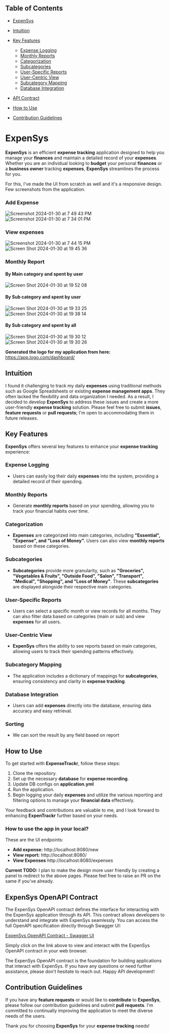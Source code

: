 ## Table of Contents
- [ExpenSys](#ExpenSys)
- [Intuition](#intuition)
- [Key Features](#key-features)
    - [Expense Logging](#expense-logging)
    - [Monthly Reports](#monthly-reports)
    - [Categorization](#categorization)
    - [Subcategories](#subcategories)
    - [User-Specific Reports](#user-specific-reports)
    - [User-Centric View](#user-centric-view)
    - [Subcategory Mapping](#subcategory-mapping)
    - [Database Integration](#database-integration)

- [API Contract](#expensys-openapi-contract)
- [How to Use](#how-to-use)
- [Contribution Guidelines](#contribution-guidelines)


# **ExpenSys**

**ExpenSys** is an efficient **expense tracking** application designed to help you manage your **finances** and maintain a detailed record of your **expenses**. Whether you are an individual looking to **budget** your personal **finances** or a **business owner** tracking **expenses**, **ExpenSys** streamlines the process for you.

For this, I've made the UI from scratch as well and it's a responsive design. Few screenshots from the application.
### **Add Expense**
![Screenshot 2024-01-30 at 7 49 43 PM](https://github.com/pradipmudi/expensys/assets/6489613/9d28d84b-eadc-4d49-868d-21578f8eed33)
![Screenshot 2024-01-30 at 7 34 01 PM](https://github.com/pradipmudi/expensys/assets/6489613/c7f56fc5-314a-4369-85e4-be69f8e89665)

### **View expenses**
![Screenshot 2024-01-30 at 7 44 15 PM](https://github.com/pradipmudi/expensys/assets/6489613/09a2ced6-0219-4727-b3be-a613d347fa0e)
![Screen Shot 2024-01-30 at 19 45 36](https://github.com/pradipmudi/expensys/assets/6489613/2f7ef909-50d7-41ad-be4b-77dabe43feb2)

### Monthly Report
#### **By Main category and spent by user**
![Screen Shot 2024-01-30 at 19 52 08](https://github.com/pradipmudi/expensys/assets/6489613/e5d0f9de-fa55-455a-9fcf-8eb4d337ca05)

#### **By Sub category and spent by user**
![Screen Shot 2024-01-30 at 19 33 25](https://github.com/pradipmudi/expensys/assets/6489613/d8e30e90-82fe-41bd-99ce-2da946a357b7)
![Screen Shot 2024-01-30 at 19 38 14](https://github.com/pradipmudi/expensys/assets/6489613/d6827927-375a-458d-a5fc-0ceb7b88e288)


#### **By Sub category and spent by all**
![Screen Shot 2024-01-30 at 19 30 12](https://github.com/pradipmudi/expensys/assets/6489613/2607f71a-ac61-474b-8c43-e7841979747e)
![Screen Shot 2024-01-30 at 19 30 26](https://github.com/pradipmudi/expensys/assets/6489613/21781599-a1aa-4382-8fe4-1bd88475d859)

**Generated the logo for my application from here:** https://app.logo.com/dashboard/

## Intuition
I found it challenging to track my daily **expenses** using traditional methods such as Google Spreadsheets or existing **expense management apps**. They often lacked the flexibility and data organization I needed. As a result, I decided to develop **ExpenSys** to address these issues and create a more user-friendly **expense tracking** solution. Please feel free to submit **issues**, **feature requests** or **pull requests**; I'm open to accommodating them in future releases.

## Key Features

**ExpenSys** offers several key features to enhance your **expense tracking** experience:

### **Expense Logging**
- Users can easily log their daily **expenses** into the system, providing a detailed record of their spending.

### **Monthly Reports**
- Generate **monthly reports** based on your spending, allowing you to track your financial habits over time.

### **Categorization**
- **Expenses** are categorized into main categories, including **"Essential", "Expense", and "Loss of Money".** Users can also view **monthly reports** based on these categories.

### **Subcategories**
- **Subcategories** provide more granularity, such as **"Groceries", "Vegetables & Fruits", "Outside Food", "Salon", "Transport", "Medical", "Shopping", and "Loss of Money"**. These **subcategories** are displayed alongside their respective main categories.

### **User-Specific Reports**
- Users can select a specific month or view records for all months. They can also filter data based on categories (main or sub) and view **expenses** for all users.

### **User-Centric View**
- **ExpenSys** offers the ability to see reports based on main categories, allowing users to track their spending patterns effectively.

### **Subcategory Mapping**
- The application includes a dictionary of mappings for **subcategories**, ensuring consistency and clarity in **expense tracking**.

### **Database Integration**
- Users can add **expenses** directly into the database, ensuring data accuracy and easy retrieval.

### **Sorting**
- We can sort the result by any field based on report

## **How to Use**

To get started with **ExpenseTrackr**, follow these steps:

1. Clone the repository.
2. Set up the necessary **database** for **expense recording**.
3. Update DB configs on **application.yml**
4. Run the application.
5. Begin logging your daily **expenses** and utilize the various reporting and filtering options to manage your **financial data** effectively.

Your feedback and contributions are valuable to me, and I look forward to enhancing **ExpenTrackr** further based on your needs.
### **How to use the app in your local?**
These are the UI endpoints:
- **Add expense:** http://localhost:8080/new
- **View report:** http://localhost:8080/
- **View Expenses** http://localhost:8080/expenses

**Current TODO:** I plan to make the design more user friendly by creating a panel to redirect to the above pages. Please feel free to raise an PR on the same if you've already.

## **ExpenSys OpenAPI Contract**

The ExpenSys OpenAPI contract defines the interface for interacting with the ExpenSys application through its API. This contract allows developers to understand and integrate with ExpenSys seamlessly. You can access the full OpenAPI specification directly through Swagger UI:

[ExpenSys OpenAPI Contract - Swagger UI](https://petstore.swagger.io/?url=https://raw.githubusercontent.com/pradipmudi/expensys/main/src/main/java/com/expensys/openapi/expensys_openapi.yml#/default/get_report)

Simply click on the link above to view and interact with the ExpenSys OpenAPI contract in your web browser.

The ExpenSys OpenAPI contract is the foundation for building applications that interact with ExpenSys. If you have any questions or need further assistance, please don't hesitate to reach out. Happy API development!


## Contribution Guidelines

If you have any **feature requests** or would like to **contribute** to **ExpenSys**, please follow our contribution guidelines and submit **pull requests**. I'm committed to continually improving the application to meet the diverse needs of the users.

Thank you for choosing **ExpenSys** for your **expense tracking** needs!
